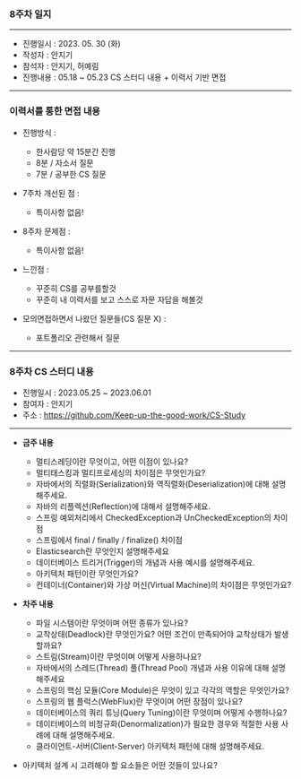 ### 8주차 일지

---
- 진행일시 : 2023. 05. 30 (화)
- 작성자 : 안지기
- 참석자 : 안지기, 허예림
- 진행내용 : 05.18 ~ 05.23 CS 스터디 내용 + 이력서 기반 면접
---
### 이력서를 통한 면접 내용
- 진행방식 :
    - 한사람당 약 15분간 진행
    - 8분 / 자소서 질문
    - 7분 / 공부한 CS 질문


- 7주차 개선된 점 :
    - 특이사항 없음!


- 8주차 문제점 :
    - 특이사항 없음!


- 느낀점 :
    - 꾸준히 CS를 공부를할것
    - 꾸준히 내 이력서를 보고 스스로 자문 자답을 해볼것


- 모의면접하면서 나왔던 질문들(CS 질문 X) :
  - 포트폴리오 관련해서 질문
---
### 8주차 CS 스터디 내용
- 진행일시 : 2023.05.25 ~ 2023.06.01
- 참여자 : 안지기
- 주소 : https://github.com/Keep-up-the-good-work/CS-Study
---

- **금주 내용**
  - 멀티스레딩이란 무엇이고, 어떤 이점이 있나요?
  - 멀티태스킹과 멀티프로세싱의 차이점은 무엇인가요?
  - 자바에서의 직렬화(Serialization)와 역직렬화(Deserialization)에 대해 설명해주세요.
  - 자바의 리플렉션(Reflection)에 대해서 설명해주세요.
  - 스프링 예외처리에서 CheckedException과 UnCheckedException의 차이점
  - 스프링에서 final / finally / finalize() 차이점
  - Elasticsearch란 무엇인지 설명해주세요
  - 데이터베이스 트리거(Trigger)의 개념과 사용 예시를 설명해주세요.
  - 아키텍처 패턴이란 무엇인가요?
  - 컨테이너(Container)와 가상 머신(Virtual Machine)의 차이점은 무엇인가요?
  
- **차주 내용**
  - 파일 시스템이란 무엇이며 어떤 종류가 있나요?
  - 교착상태(Deadlock)란 무엇인가요? 어떤 조건이 만족되어야 교착상태가 발생할까요?
  - 스트림(Stream)이란 무엇이며 어떻게 사용하나요?
  - 자바에서의 스레드(Thread) 풀(Thread Pool) 개념과 사용 이유에 대해 설명해주세요
  - 스프링의 핵심 모듈(Core Module)은 무엇이 있고 각각의 역할은 무엇인가요?
  - 스프링의 웹 플럭스(WebFlux)란 무엇이며 어떤 장점이 있나요?
  - 데이터베이스의 쿼리 튜닝(Query Tuning)이란 무엇이며 어떻게 수행하나요?
  - 데이터베이스의 비정규화(Denormalization)가 필요한 경우와 적절한 사용 사례에 대해 설명해주세요.
  - 클라이언트-서버(Client-Server) 아키텍처 패턴에 대해 설명해주세요.
-   아키텍처 설계 시 고려해야 할 요소들은 어떤 것들이 있나요?